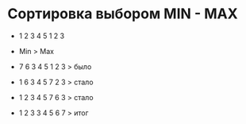 # Сортировка выбором MIN - MAX


- 1 2 3 4 5 1 2 3

- Min > Max
- 7 6 3 4 5 1 2 3  > было
- 1 6 3 4 5 7 2 3  > стало
- 1 2 3 4 5 7 6 3  > стало 
- 1 2 3 3 4 5 6 7  > итог 